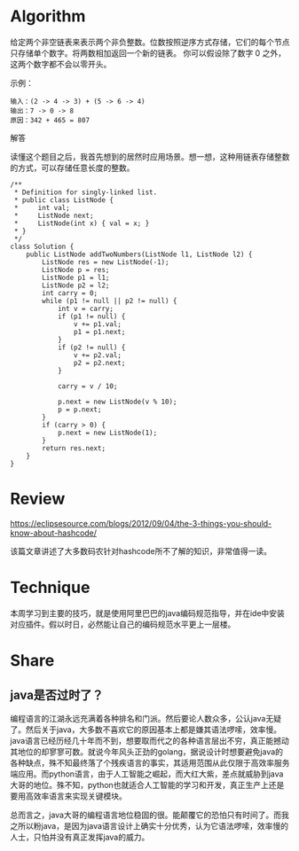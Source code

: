 # Algorithm

给定两个非空链表来表示两个非负整数。位数按照逆序方式存储，它们的每个节点只存储单个数字。将两数相加返回一个新的链表。
你可以假设除了数字 0 之外，这两个数字都不会以零开头。

示例：
```
输入：(2 -> 4 -> 3) + (5 -> 6 -> 4)
输出：7 -> 0 -> 8
原因：342 + 465 = 807
```

解答

读懂这个题目之后，我首先想到的居然时应用场景。想一想，这种用链表存储整数的方式，可以存储任意长度的整数。

```
/**
 * Definition for singly-linked list.
 * public class ListNode {
 *     int val;
 *     ListNode next;
 *     ListNode(int x) { val = x; }
 * }
 */
class Solution {
    public ListNode addTwoNumbers(ListNode l1, ListNode l2) {
        ListNode res = new ListNode(-1);
        ListNode p = res;
        ListNode p1 = l1;
        ListNode p2 = l2;
        int carry = 0;
        while (p1 != null || p2 != null) {
            int v = carry;
            if (p1 != null) {
                v += p1.val;
                p1 = p1.next;
            }
            if (p2 != null) {
                v += p2.val;
                p2 = p2.next;
            }
            
            carry = v / 10;
            
            p.next = new ListNode(v % 10);
            p = p.next;
        }
        if (carry > 0) {
            p.next = new ListNode(1);
        }
        return res.next;
    }
}
```

# Review

https://eclipsesource.com/blogs/2012/09/04/the-3-things-you-should-know-about-hashcode/

该篇文章讲述了大多数码农针对hashcode所不了解的知识，非常值得一读。

# Technique

本周学习到主要的技巧，就是使用阿里巴巴的java编码规范指导，并在ide中安装对应插件。假以时日，必然能让自己的编码规范水平更上一层楼。

# Share

## java是否过时了？

编程语言的江湖永远充满着各种排名和门派。然后要论人数众多，公认java无疑了。然后关于java，大多数不喜欢它的原因基本上都是嫌其语法啰嗦，效率慢。
java语言已经历经几十年而不到，想要取而代之的各种语言层出不穷，真正能撼动其地位的却寥寥可数。就说今年风头正劲的golang，据说设计时想要避免java的各种缺点，殊不知最终落了个残疾语言的事实，其适用范围从此仅限于高效率服务端应用。而python语言，由于人工智能之崛起，而大红大紫，差点就威胁到java大哥的地位。殊不知，python也就适合人工智能的学习和开发，真正生产上还是要用高效率语言来实现关键模块。

总而言之，java大哥的编程语言地位稳固的很。能颠覆它的恐怕只有时间了。而我之所以粉java，是因为java语言设计上确实十分优秀，认为它语法啰嗦，效率慢的人士，只怕并没有真正发挥java的威力。

